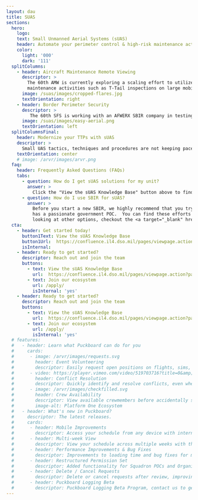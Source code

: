 ```yaml
---
layout: dau
title: SUAS
sections:
  hero:
    logo: 
    text: Small Unmanned Aerial Systems (sUAS)
    header: Automate your perimeter control & high-risk maintenance activities using drones.
    color:
      light: '000'
      dark: '111'
  splitColumns:
    - header: Aircraft Maintenance Remote Viewing
      descriptor: >
        The 60th AMW is currently exploring a scaling effort to utilize sUAS to assist maintainers in executing historically high-risk
        maintenance activities such as T-Tail inspections on large mobility aircraft.
      image: /suas/images/cropped-flares.jpg
      textOrientation: right
    - header: Border Perimeter Security
      descriptor: >
         The 60th SFS is working with an AFWERX SBIR company in testing and developing a prototype autonomous aerial monitoring system to deliver advanced perimeter security and situational awareness using autonomous self-deployed drones.  Currently they have 3 autonomous and 2 tethered units in production use.
      image: /suas/images/easy-aerial.png
      textOrientation: left
  splitColumnsFinal:
    header: Modernize your TTPs with sUAS
    descriptor: >
      Small UAS tactics, techniques and procedures are not keeping pace with innovation, the demand for capability, or the growing threats emerging from malignant actors. The massive proliferation of  extreme-low-cost and autonomous aviation technologies, commonly referred to as sUAS or “drones,” creates a paradigm shift in the way global mobility operations are conducted. We are working on staying ahead of the wave!
    textOrientation: center
    # image: /arvr/images/arvr.png
  faq:
    header: Frequently Asked Questions (FAQs)
    tabs:
      - question: How do I get sUAS solutions for my unit?
        answer: >
          Click the "View the sUAS Knowledge Base" button above to find contact information, best practices, and existing contracts.  Once you are ready, feel free to contact one of the team members there to get going!
      - question: How do I use SBIR for sUAS?
        answer: >
          Before you start a new SBIR, we highly recommend that you try to team up to scale an existing effort that has proven success & that
          has a passionate government POC.  You can find these efforts from the <b>View the sUAS Knowledge Base</b> button above!  If you want to keep
          looking at other options, checkout the <a target="_blank" href=/sbir/>AFWERX SBIR page</a> and the <a target="_blank" href=/suas-sbir-list/>AFWERX SBIR Companies</a> list, search for companies with keywords containing "Unmanned Aerial Systems," and feel to reachout to any of them.  When you feel like you are ready to move forward, come by during the Phoenix Spark walk-in hours on Fridays afteroons & we can talk next steps!
  cta:
    - header: Get started today!
      button1Text: View the sUAS Knowledge Base
      button1Url:  https://confluence.il4.dso.mil/pages/viewpage.action?pageId=28975753
      isInternal: 
    - header: Ready to get started?
      descriptor: Reach out and join the team
      buttons:
        - text: View the sUAS Knowledge Base
          url:  https://confluence.il4.dso.mil/pages/viewpage.action?pageId=28975753
        - text: Join our ecosystem
          url: /apply/
          isInternal: 'yes'
    - header: Ready to get started?
      descriptor: Reach out and join the team
      buttons:
        - text: View the sUAS Knowledge Base
          url:  https://confluence.il4.dso.mil/pages/viewpage.action?pageId=28975753
        - text: Join our ecosystem
          url: /apply/
          isInternal: 'yes'
  # features:
  #   - header: Learn what Puckboard can do for you
  #     cards:
  #      - image: /arvr/images/requests.svg
  #        header: Event Volunteering
  #        descriptor: Easily request open positions on flights, sims, or ground events from your personal device, anywhere in the world...without needing a lengthy text chain to your schedulers.
  #      - video: https://player.vimeo.com/video/519703716?title=0&amp;byline=0&amp;portrait=0&amp;badge=0&amp;autopause=0&amp;player_id=0&amp;app_id=58479
  #        header: Conflict Resolution
  #        descriptor: Quickly identify and resolve conflicts, even when crewmembers are scheduled separately by two different organizations.
  #      - image: /arvr/images/checkfilled.svg
  #        header: Crew Availability
  #        descriptor: View available crewmembers before accidentally scheduling someone for two flights at the same time.
  #        image-alt: Platform One Ecosystem
  #   - header: What's new in Puckboard?
  #     descriptor: The latest releases.
  #     cards:
  #      - header: Mobile Improvements
  #        descriptor: Access your schedule from any device with internet connection, make requests, and approve them all on your phone. 
  #      - header: Multi-week View
  #        descriptor: View your schedule across multiple weeks with the click of a button, with easy filters available to view by personnel or event type.
  #      - header: Performance Improvements & Bug Fixes
  #        descriptor: Improvements to loading time and bug fixes for multiple features. 
  #      - header: Restructured Permission Set
  #        descriptor: Added functionality for Squadron POCs and Organizational Admins, with greater flexibility to scale fast and securely.
  #      - header: Delete / Cancel Requests
  #        descriptor: Delete or cancel requests after review, improving communications within your squadron. 
  #      - header: Puckboard Logging Beta
  #        descriptor: Puckboard Logging Beta Program, contact us to get involved!
---
```

